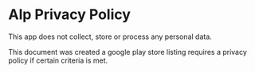# Alp Privacy Policy

This app does not collect, store or process any personal data.

This document was created a google play store listing requires a privacy policy if certain criteria is met.

